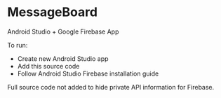 # MessageBoard
Android Studio + Google Firebase App

To run:
  - Create new Android Studio app
  - Add this source code
  - Follow Android Studio Firebase installation guide

Full source code not added to hide private API information for Firebase.
